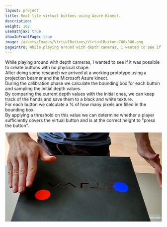 ```yaml
---
layout: project
title: Real life virtual buttons using Azure Kinect.
description: 
weight: 102
usemathjax: true
showInFrontPage: true
image: /assets/Images/VirtualButtons/VirtualButtons700x300.png
pageintro: While playing around with depth cameras, I wanted to see if it was possible to create buttons with no physical shape.
---
```


While playing around with depth cameras, I wanted to see if it was possible to create buttons with no physical shape.  
After doing some research we arrived at a working prototype using a projection beamer and the Microsoft Azure kinect.  
During the calibration phase we calculate the bounding box for each button and sampling the initial depth values.  
By comparing the current depth values with the initial ones, we can keep track of the hands and save them to a black and white texture.   
For each button we calculate a % of how many pixels are filled in the bounding box.  
By applying a threshold on this value we can determine whether a player sufficiently covers the virtual button and is at the correct height to "press the button".

<div class="row">
        <div class="col-lg-6">
            <img class="img-fluid rounded mb-4" src="/assets/Images/VirtualButtons/buttons1900x1080.webp" alt="">
        </div>
    </div>
